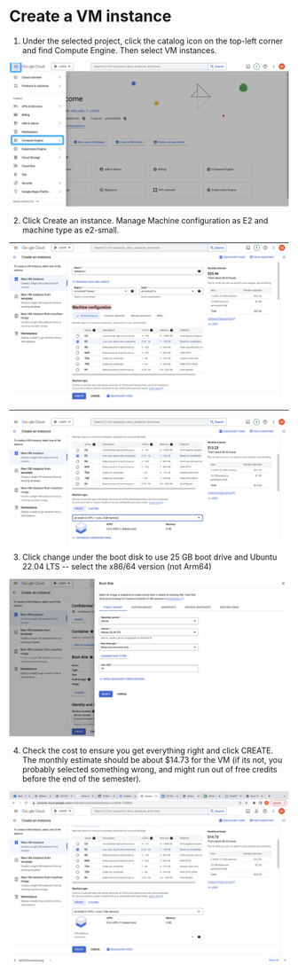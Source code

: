 # Create a VM instance

1. Under the selected project, click the catalog icon on the top-left corner and find Compute Engine. Then select VM instances.
<img src="img/computerEngine.jpg" width=600>

2. Click Create an instance. Manage Machine configuration as E2 and machine type as e2-small.
<img src="img/1.jpg" width=600>  
<hr>
<img src="img/2.jpg" width=600>

3. Click change under the boot disk to use 25 GB boot drive and Ubuntu 22.04 LTS -- select the x86/64 version (not Arm64)
 <img src="img/3.jpg" width=600>

4. Check the cost to ensure you get everything right and click CREATE. The monthly estimate should be about $14.73 for the VM (if its not, you probably selected something wrong, and might run out of free credits before the end of the semester).
<img src="img/4.jpg" width=600>
